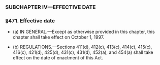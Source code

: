 ### SUBCHAPTER IV—EFFECTIVE DATE

### §471. Effective date
* (a) IN GENERAL.—Except as otherwise provided in this chapter, this chapter shall take effect on October 1, 1997.

* (b) REGULATIONS.—Sections 411(d), 412(c), 413(c), 414(c), 415(c), 416(c), 421(d), 425(d), 431(c), 431(d), 452(a), and 454(a) shall take effect on the date of enactment of this Act.